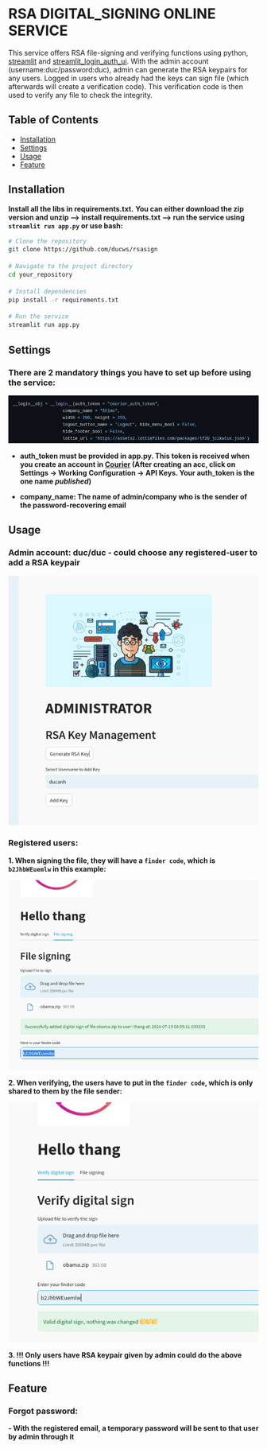 # RSA DIGITAL_SIGNING ONLINE SERVICE

This service offers RSA file-signing and verifying functions using python, [streamlit](https://docs.streamlit.io/get-started/installation) and [streamlit_login_auth_ui](https://github.com/GauriSP10/streamlit_login_auth_ui).
With the admin account (username:duc/password:duc), admin can generate the RSA keypairs for any users.
Logged in users who already had the keys can sign file (which afterwards will create a verification code). This verification code is then used to verify
any file to check the integrity.

## Table of Contents

- [Installation](#installation)
- [Settings](#Settings)
- [Usage](#usage)
- [Feature](#Feature)


## Installation

**Install all the libs in requirements.txt.**
**You can either download the zip version and unzip --> install requirements.txt --> run the service using `streamlit run app.py` or use bash:**

```bash
# Clone the repository
git clone https://github.com/ducws/rsasign

# Navigate to the project directory
cd your_repository

# Install dependencies
pip install -r requirements.txt

# Run the service
streamlit run app.py
```
## Settings

### There are 2 mandatory things you have to set up before using the service:

![alt text](./assets/image3.png)

- **auth_token must be provided in app.py. This token is received when you create an account in [Courier](https://www.courier.com/email-api/) (After creating an acc, click on Settings -> Working Configuration -> API Keys. Your auth_token is the one name *published*)**

- **company_name: The name of admin/company who is the sender of the password-recovering email**


## Usage

### Admin account: duc/duc - could choose any registered-user to add a RSA keypair

![alt text](./assets/image.png)

### Registered users:

**1.  When signing the file, they will have a `finder code`, which is `b2JhbWEuemlw` in this example:**

![alt text](./assets/image1.png)

**2.  When verifying, the users have to put in the `finder code`, which is only shared to them by the file sender:**

![alt text](./assets/image2.png)

**3. !!! Only users have RSA keypair given by admin could do the above functions !!!**


## Feature
### Forgot password:
**- With the registered email, a temporary password will be sent to that user by admin through it**

